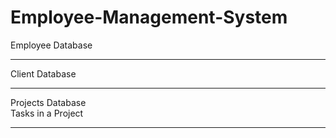 # Employee-Management-System

Employee Database <hr>
Client Database <hr>
Projects Database <br>
Tasks in a Project <hr>
